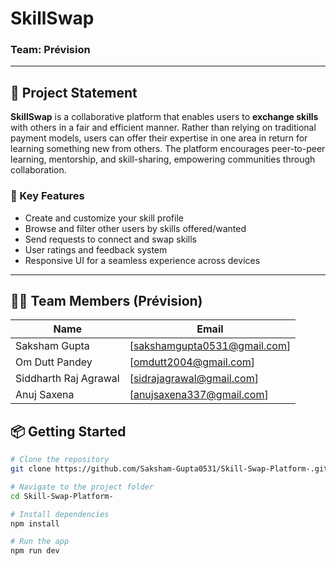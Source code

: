 # SkillSwap

### Team: Prévision

---

## 🚀 Project Statement

**SkillSwap** is a collaborative platform that enables users to **exchange skills** with others in a fair and efficient manner. Rather than relying on traditional payment models, users can offer their expertise in one area in return for learning something new from others. The platform encourages peer-to-peer learning, mentorship, and skill-sharing, empowering communities through collaboration.

### 🌟 Key Features

- Create and customize your skill profile
- Browse and filter other users by skills offered/wanted
- Send requests to connect and swap skills
- User ratings and feedback system
- Responsive UI for a seamless experience across devices

---

## 👨‍💻 Team Members (Prévision)

| Name                  | Email                |
|-----------------------|----------------------|
| Saksham Gupta         | [sakshamgupta0531@gmail.com]    |
| Om Dutt Pandey        | [omdutt2004@gmail.com]    |
| Siddharth Raj Agrawal | [sidrajagrawal@gmail.com]    |
| Anuj Saxena           | [anujsaxena337@gmail.com]    |



## 📦 Getting Started

```bash
# Clone the repository
git clone https://github.com/Saksham-Gupta0531/Skill-Swap-Platform-.git

# Navigate to the project folder
cd Skill-Swap-Platform-

# Install dependencies
npm install

# Run the app
npm run dev
